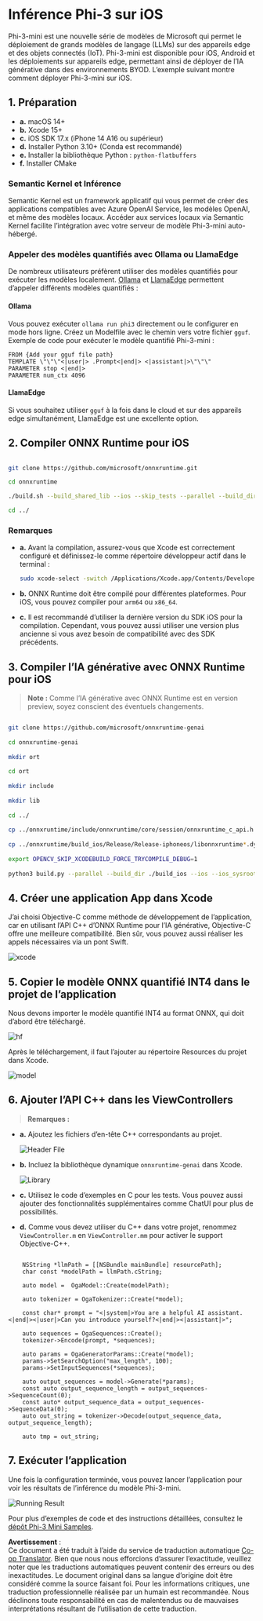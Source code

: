 <!--
CO_OP_TRANSLATOR_METADATA:
{
  "original_hash": "82af197df38d25346a98f1f0e84d1698",
  "translation_date": "2025-07-16T20:17:14+00:00",
  "source_file": "md/01.Introduction/03/iOS_Inference.md",
  "language_code": "fr"
}
-->
# **Inférence Phi-3 sur iOS**

Phi-3-mini est une nouvelle série de modèles de Microsoft qui permet le déploiement de grands modèles de langage (LLMs) sur des appareils edge et des objets connectés (IoT). Phi-3-mini est disponible pour iOS, Android et les déploiements sur appareils edge, permettant ainsi de déployer de l’IA générative dans des environnements BYOD. L’exemple suivant montre comment déployer Phi-3-mini sur iOS.

## **1. Préparation**

- **a.** macOS 14+
- **b.** Xcode 15+
- **c.** iOS SDK 17.x (iPhone 14 A16 ou supérieur)
- **d.** Installer Python 3.10+ (Conda est recommandé)
- **e.** Installer la bibliothèque Python : `python-flatbuffers`
- **f.** Installer CMake

### Semantic Kernel et Inférence

Semantic Kernel est un framework applicatif qui vous permet de créer des applications compatibles avec Azure OpenAI Service, les modèles OpenAI, et même des modèles locaux. Accéder aux services locaux via Semantic Kernel facilite l’intégration avec votre serveur de modèle Phi-3-mini auto-hébergé.

### Appeler des modèles quantifiés avec Ollama ou LlamaEdge

De nombreux utilisateurs préfèrent utiliser des modèles quantifiés pour exécuter les modèles localement. [Ollama](https://ollama.com) et [LlamaEdge](https://llamaedge.com) permettent d’appeler différents modèles quantifiés :

#### **Ollama**

Vous pouvez exécuter `ollama run phi3` directement ou le configurer en mode hors ligne. Créez un Modelfile avec le chemin vers votre fichier `gguf`. Exemple de code pour exécuter le modèle quantifié Phi-3-mini :

```gguf
FROM {Add your gguf file path}
TEMPLATE \"\"\"<|user|> .Prompt<|end|> <|assistant|>\"\"\"
PARAMETER stop <|end|>
PARAMETER num_ctx 4096
```

#### **LlamaEdge**

Si vous souhaitez utiliser `gguf` à la fois dans le cloud et sur des appareils edge simultanément, LlamaEdge est une excellente option.

## **2. Compiler ONNX Runtime pour iOS**

```bash

git clone https://github.com/microsoft/onnxruntime.git

cd onnxruntime

./build.sh --build_shared_lib --ios --skip_tests --parallel --build_dir ./build_ios --ios --apple_sysroot iphoneos --osx_arch arm64 --apple_deploy_target 17.5 --cmake_generator Xcode --config Release

cd ../

```

### **Remarques**

- **a.** Avant la compilation, assurez-vous que Xcode est correctement configuré et définissez-le comme répertoire développeur actif dans le terminal :

    ```bash
    sudo xcode-select -switch /Applications/Xcode.app/Contents/Developer
    ```

- **b.** ONNX Runtime doit être compilé pour différentes plateformes. Pour iOS, vous pouvez compiler pour `arm64` ou `x86_64`.

- **c.** Il est recommandé d’utiliser la dernière version du SDK iOS pour la compilation. Cependant, vous pouvez aussi utiliser une version plus ancienne si vous avez besoin de compatibilité avec des SDK précédents.

## **3. Compiler l’IA générative avec ONNX Runtime pour iOS**

> **Note :** Comme l’IA générative avec ONNX Runtime est en version preview, soyez conscient des éventuels changements.

```bash

git clone https://github.com/microsoft/onnxruntime-genai
 
cd onnxruntime-genai
 
mkdir ort
 
cd ort
 
mkdir include
 
mkdir lib
 
cd ../
 
cp ../onnxruntime/include/onnxruntime/core/session/onnxruntime_c_api.h ort/include
 
cp ../onnxruntime/build_ios/Release/Release-iphoneos/libonnxruntime*.dylib* ort/lib
 
export OPENCV_SKIP_XCODEBUILD_FORCE_TRYCOMPILE_DEBUG=1
 
python3 build.py --parallel --build_dir ./build_ios --ios --ios_sysroot iphoneos --ios_arch arm64 --ios_deployment_target 17.5 --cmake_generator Xcode --cmake_extra_defines CMAKE_XCODE_ATTRIBUTE_CODE_SIGNING_ALLOWED=NO

```

## **4. Créer une application App dans Xcode**

J’ai choisi Objective-C comme méthode de développement de l’application, car en utilisant l’API C++ d’ONNX Runtime pour l’IA générative, Objective-C offre une meilleure compatibilité. Bien sûr, vous pouvez aussi réaliser les appels nécessaires via un pont Swift.

![xcode](../../../../../translated_images/xcode.8147789e6c25e3e289e6aa56c168089a2c277e3cd6af353fae6c2f4a56eba836.fr.png)

## **5. Copier le modèle ONNX quantifié INT4 dans le projet de l’application**

Nous devons importer le modèle quantifié INT4 au format ONNX, qui doit d’abord être téléchargé.

![hf](../../../../../translated_images/hf.6b8504fd88ee48dd512d76e0665cb76bd68c8e53d0b21b2a9e6f269f5b961173.fr.png)

Après le téléchargement, il faut l’ajouter au répertoire Resources du projet dans Xcode.

![model](../../../../../translated_images/model.3b879b14e0be877d12282beb83c953a82b62d4bc6b207a78937223f4798d0f4a.fr.png)

## **6. Ajouter l’API C++ dans les ViewControllers**

> **Remarques :**

- **a.** Ajoutez les fichiers d’en-tête C++ correspondants au projet.

  ![Header File](../../../../../translated_images/head.64cad021ce70a333ff5d59d4a1b4fb0f3dd2ca457413646191a18346067b2cc9.fr.png)

- **b.** Incluez la bibliothèque dynamique `onnxruntime-genai` dans Xcode.

  ![Library](../../../../../translated_images/lib.a4209b9f21ddf3445ba6ac69797d49e6586d68a57cea9f8bc9fc34ec3ee979ec.fr.png)

- **c.** Utilisez le code d’exemples en C pour les tests. Vous pouvez aussi ajouter des fonctionnalités supplémentaires comme ChatUI pour plus de possibilités.

- **d.** Comme vous devez utiliser du C++ dans votre projet, renommez `ViewController.m` en `ViewController.mm` pour activer le support Objective-C++.

```objc

    NSString *llmPath = [[NSBundle mainBundle] resourcePath];
    char const *modelPath = llmPath.cString;

    auto model =  OgaModel::Create(modelPath);

    auto tokenizer = OgaTokenizer::Create(*model);

    const char* prompt = "<|system|>You are a helpful AI assistant.<|end|><|user|>Can you introduce yourself?<|end|><|assistant|>";

    auto sequences = OgaSequences::Create();
    tokenizer->Encode(prompt, *sequences);

    auto params = OgaGeneratorParams::Create(*model);
    params->SetSearchOption("max_length", 100);
    params->SetInputSequences(*sequences);

    auto output_sequences = model->Generate(*params);
    const auto output_sequence_length = output_sequences->SequenceCount(0);
    const auto* output_sequence_data = output_sequences->SequenceData(0);
    auto out_string = tokenizer->Decode(output_sequence_data, output_sequence_length);
    
    auto tmp = out_string;

```

## **7. Exécuter l’application**

Une fois la configuration terminée, vous pouvez lancer l’application pour voir les résultats de l’inférence du modèle Phi-3-mini.

![Running Result](../../../../../translated_images/result.326a947a6a2b9c5115a3e462b9c1b5412260f847478496c0fc7535b985c3f55a.fr.jpg)

Pour plus d’exemples de code et des instructions détaillées, consultez le [dépôt Phi-3 Mini Samples](https://github.com/Azure-Samples/Phi-3MiniSamples/tree/main/ios).

**Avertissement** :  
Ce document a été traduit à l’aide du service de traduction automatique [Co-op Translator](https://github.com/Azure/co-op-translator). Bien que nous nous efforcions d’assurer l’exactitude, veuillez noter que les traductions automatiques peuvent contenir des erreurs ou des inexactitudes. Le document original dans sa langue d’origine doit être considéré comme la source faisant foi. Pour les informations critiques, une traduction professionnelle réalisée par un humain est recommandée. Nous déclinons toute responsabilité en cas de malentendus ou de mauvaises interprétations résultant de l’utilisation de cette traduction.